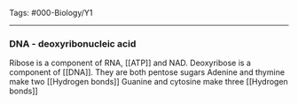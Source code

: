 Tags: #000-Biology/Y1

---
### DNA - deoxyribonucleic acid
Ribose is a component of RNA, [[ATP]] and NAD. Deoxyribose is a component of [[DNA]]. They are both pentose sugars
Adenine and thymine make two [[Hydrogen bonds]]
Guanine and cytosine make three [[Hydrogen bonds]]

